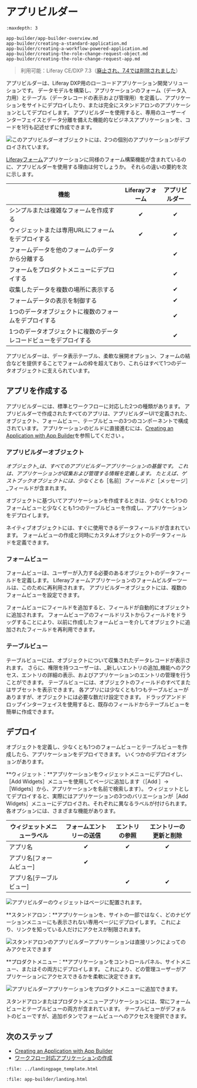 # アプリビルダー

```{toctree}
:maxdepth: 3

app-builder/app-builder-overview.md
app-builder/creating-a-standard-application.md
app-builder/creating-a-workflow-powered-application.md
app-builder/creating-the-role-change-request-object.md
app-builder/creating-the-role-change-request-app.md
```

> 利用可能：Liferay CE/DXP 7.3（[廃止され、7.4では削除されました](../installation-and-upgrades/upgrading-liferay/reference/maintenance-mode-and-deprecations-in-7-4.md#features-deprecated-in-7-4)）

アプリビルダーは、Liferay DXP用のローコードアプリケーション開発ソリューションです。 データモデルを構築し、アプリケーションのフォーム（データ入力用）とテーブル（データレコードの表示および管理用）を定義し、アプリケーションをサイトにデプロイしたり、または完全にスタンドアロンのアプリケーションとしてデプロイします。 アプリビルダーを使用すると、専用のユーザーインターフェイスとデータ分離を備えた機能的なビジネスアプリケーションを、コードを1行も記述せずに作成できます。

![このアプリビルダーオブジェクトには、2つの個別のアプリケーションがデプロイされています。](./app-builder/images/01.png)

[Liferayフォーム](../process-automation/forms/introduction-to-forms.md)アプリケーションに同様のフォーム構築機能が含まれているのに、アプリビルダーを使用する理由は何でしょうか。 それらの違いの要約を次に示します。

| 機能                                | Liferayフォーム | アプリビルダー  |
| --------------------------------- |:-----------:|:--------:|
| シンプルまたは複雑なフォームを作成する               |  &#10004;   | &#10004; |
| ウィジェットまたは専用URLにフォームをデプロイする        |  &#10004;   | &#10004; |
| フォームデータを他のフォームのデータから分離する          |             | &#10004; |
| フォームをプロダクトメニューにデプロイする             |             | &#10004; |
| 収集したデータを複数の場所に表示する                |             | &#10004; |
| フォームデータの表示を制御する                   |             | &#10004; |
| 1つのデータオブジェクトに複数のフォームをデプロイする       |             | &#10004; |
| 1つのデータオブジェクトに複数のデータレコードビューをデプロイする |             | &#10004; |

アプリビルダーは、データ表示テーブル、柔軟な展開オプション、フォームの結合などを提供することでフォームの枠を超えており、これらはすべて1つのデータオブジェクトに支えられています。

## アプリを作成する

アプリビルダーには、標準とワークフローに対応した2つの種類があります。 アプリビルダーで作成されたすべてのアプリは、アプリビルダーUIで定義された、オブジェクト、フォームビュー、テーブルビューの3つのコンポーネントで構成されています。 アプリケーションのビルドに直接進むには、[Creating an Application with App Builder](./app-builder/creating-a-standard-application.md)を参照してください 。

### アプリビルダーオブジェクト

_オブジェクト_は、すべてのアプリビルダーアプリケーションの基盤です。 これは、アプリケーションが収集および管理する情報を定義します。 たとえば、ゲストブックオブジェクトには、少なくとも_［名前］_フィールドと_［メッセージ］_フィールドが含まれます。

オブジェクトに基づいてアプリケーションを作成するときは、少なくとも1つのフォームビューと少なくとも1つのテーブルビューを作成し、アプリケーションをデプロイします。

ネイティブオブジェクトには、すぐに使用できるデータフィールドが含まれています。 フォームビューの作成と同時にカスタムオブジェクトのデータフィールドを定義できます。

### フォームビュー

フォームビューは、ユーザーが入力する必要のあるオブジェクトのデータフィールドを定義します。 Liferayフォームアプリケーションのフォームビルダーツールは、このために再利用されます。 アプリビルダーオブジェクトには、複数のフォームビューを設定できます。

フォームビューにフィールドを追加すると、フィールドが自動的にオブジェクトに追加されます。 フォームビューアのフィールドリストからフィールドをドラッグすることにより、以前に作成したフォームビューを介してオブジェクトに追加されたフィールドを再利用できます。

### テーブルビュー

テーブルビューには、オブジェクトについて収集されたデータレコードが表示されます。 さらに、権限を持つユーザーは、_新しいエントリの追加_機能へのアクセス、エントリの詳細の表示、およびアプリケーションのエントリの管理を行うことができます。 テーブルビューには、オブジェクトのフィールドのすべてまたはサブセットを表示できます。 各アプリには少なくとも1つもテーブルビューがありますが、オブジェクトには必要な数だけ設定できます。 ドラッグアンドドロップインターフェイスを使用すると、既存のフィールドからテーブルビューを簡単に作成できます。

## デプロイ

オブジェクトを定義し、少なくとも1つのフォームビューとテーブルビューを作成したら、アプリケーションをデプロイできます。 いくつかのデプロイオプションがあります。

**ウィジェット：**アプリケーションをウィジェットメニューにデプロイし、［Add Widgets］メニューを使用してページに追加します（［Add ］&rarr; ［Widgets］から、アプリケーションを名前で検索します）。 ウィジェットとしてデプロイすると、実際にはアプリケーションの3つのバリエーションが［Add Widgets］メニューにデプロイされ、それぞれに異なるラベルが付けられます。 各オプションには、さまざまな機能があります。

| ウィジェットメニューラベル | フォームエントリーの送信 | エントリの参照  | エントリーの更新と削除 |
| ------------- |:------------:|:--------:|:-----------:|
| アプリ名          |   &#10004;   | &#10004; |  &#10004;   |
| アプリ名[フォームビュー] |   &#10004;   |          |             |
| アプリ名[テーブルビュー] |              | &#10004; |  &#10004;   |

![アプリビルダーのウィジェットはページに配置されます。](./app-builder/images/03.png)

**スタンドアロン：**アプリケーションを、サイトの一部ではなく、どのナビゲーションメニューにも表示されない専用ページにデプロイします。 これにより、リンクを知っている人だけにアクセスが制限されます。

![スタンドアロンのアプリビルダーアプリケーションは直接リンクによってのみアクセスできます](./app-builder/images/04.png)

**プロダクトメニュー：**アプリケーションをコントロールパネル、サイトメニュー、またはその両方にデプロイします。 これにより、どの管理ユーザーがアプリケーションにアクセスできるかを柔軟に決定できます。

![アプリビルダーアプリケーションをプロダクトメニューに追加できます。](./app-builder/images/02.png)

スタンドアロンまたはプロダクトメニューアプリケーションには、常にフォームビューとテーブルビューの両方が含まれています。 テーブルビューがデフォルトのビューですが、追加ボタンでフォームビューへのアクセスを提供できます。

## 次のステップ

* [Creating an Application with App Builder](./app-builder/creating-a-standard-application.md)
* [ワークフロー対応アプリケーションの作成](./app-builder/creating-a-workflow-powered-application.md)

```{raw} html
:file: ../landingpage_template.html
```

```{raw} html
:file: app-builder/landing.html
```
